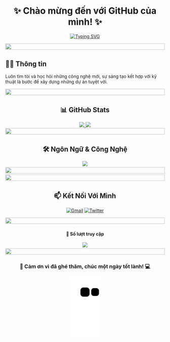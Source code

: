 <div align="center">
  
# ✨ Chào mừng đến với GitHub của mình! ✨

[![Typing SVG](https://readme-typing-svg.herokuapp.com?font=Fira+Code&pause=1000&color=F8D866&center=true&vCenter=true&random=false&width=435&lines=Passionate+Developer;Creative+Problem+Solver;Lifelong+Learner)](https://github.com/quydang04)

<img src="https://i.imgur.com/dBaSKWF.gif" height="20" width="100%">
</div>

## 👨‍💻 Thông tin 

 Luôn tìm tòi và học hỏi những công nghệ mới, sự sáng tạo kết hợp với kỹ thuật là bước để xây dựng những dự án tuyệt vời.

<div align="center">
  <img src="https://i.imgur.com/dBaSKWF.gif" height="20" width="100%">
  
  ## 📊 GitHub Stats

  <a href="https://github.com/quydang04">
    <img height="180em" src="https://github-readme-stats.vercel.app/api/?username=quydang04&show_icons=true&include_all_commits=true&count_private=true&theme=dracula&rank_icon=github&hide_border=true"/>
    <img height="180em" src="https://github-readme-streak-stats.herokuapp.com/?user=quydang04&theme=dracula&hide_border=true"/>
  </a>
</div>

<div align="center">
  <img src="https://i.imgur.com/dBaSKWF.gif" height="20" width="100%">
  
  ## 🛠️ Ngôn Ngữ & Công Nghệ
  
  <a href="https://github.com/quydang04">
    <img height="170em" src="https://denvercoder1-github-readme-stats.vercel.app/api/top-langs/?username=quydang04&langs_count=8&layout=compact&theme=dracula&hide_border=true&icon_color=F8D866"/>
  </a>

<div align="center">
  <img src="https://i.imgur.com/dBaSKWF.gif" height="20" width="100%">
</div>

<div align="center">
  <img src="https://i.imgur.com/dBaSKWF.gif" height="20" width="100%">
  
  ## 📫 Kết Nối Với Mình
  
  [![Gmail](https://img.shields.io/badge/Gmail-D14836?style=for-the-badge&logo=gmail&logoColor=white)](mailto:quydang04@duck.com)
  [![Twitter](https://img.shields.io/badge/Twitter-1DA1F2?style=for-the-badge&logo=twitter&logoColor=white)](https://twitter.com/qvo23)
</div>

<div align="center">
  <img src="https://i.imgur.com/dBaSKWF.gif" height="20" width="100%">
  


  <h4>👀 Số lượt truy cập</h4>
  
  <img src="https://profile-counter.glitch.me/quydang04/count.svg" />
</div>

<div align="center">
  <img src="https://i.imgur.com/dBaSKWF.gif" height="20" width="100%">
  
  ### 🚀 Cảm ơn vì đã ghé thăm, chúc một ngày tốt lành! 💻
  
  ![Snake animation](https://github.com/rafaballerini/rafaballerini/blob/output/github-contribution-grid-snake.svg)
</div>

